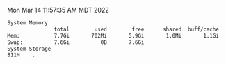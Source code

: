 Mon Mar 14 11:57:35 AM MDT 2022
```bash
System Memory
               total        used        free      shared  buff/cache   available
Mem:           7.7Gi       702Mi       5.9Gi       1.0Mi       1.1Gi       6.7Gi
Swap:          7.6Gi          0B       7.6Gi
System Storage
811M	.
```
